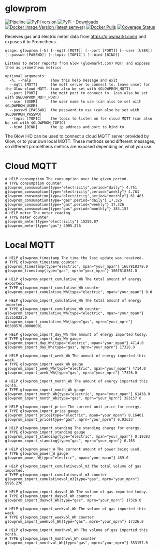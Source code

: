 # glowprom

[![Pipeline](https://github.com/andrewjw/glowprom/actions/workflows/build.yaml/badge.svg)](https://github.com/andrewjw/glowprom/actions/workflows/build.yaml)
[![PyPI version](https://badge.fury.io/py/glowprom.svg)](https://pypi.org/project/glowprom/)
[![PyPI - Downloads](https://img.shields.io/pypi/dm/glowprom)](https://pypi.org/project/glowprom/)
[![Docker Image Version (latest semver)](https://img.shields.io/docker/v/andrewjw/prom433)](https://hub.docker.com/r/andrewjw/glowprom)
[![Docker Pulls](https://img.shields.io/docker/pulls/andrewjw/glowprom)](https://hub.docker.com/r/andrewjw/glowprom)
[![Coverage Status](https://coveralls.io/repos/github/andrewjw/glowprom/badge.svg?branch=master)](https://coveralls.io/github/andrewjw/prom433?branch=master)

Receives gas and electric meter data from https://glowmarkt.com/ and exposes it to Prometheus.

```
usage: glowprom [-h] [--mqtt [MQTT]] [--port [PORT]] [--user [USER]] [--passwd [PASSWD]] [--topic [TOPIC]] [--bind [BIND]]

Listens to meter reports from Glow (glowmarkt.com) MQTT and exposes them as prometheus metrics

optional arguments:
  -h, --help         show this help message and exit
  --mqtt [MQTT]      the mqtt server to connect to. leave unset for the Glow cloud MQTT. (can also be set with $GLOWPROM_MQTT)
  --port [PORT]      the mqtt port to connect to. (can also be set with $GLOWPROM_MQTT_PORT)
  --user [USER]      the user name to use (can also be set with $GLOWPROM_USER)
  --passwd [PASSWD]  the password to use (can also be set with $GLOWPROM_PASSWD)
  --topic [TOPIC]    the topic to listen on for cloud MQTT (can also be set with $GLOWPROM_TOPIC)
  --bind [BIND]      the ip address and port to bind to
```

The Glow IHD can be used to connect a cloud MQTT server provided by Glow, or to your own local MQTT. These methods send different
messages, so different prometheus metrics are exposed depending on what you use.

# Cloud MQTT

```
# HELP consumption The consumption over the given period.
# TYPE consumption counter
glowprom_consumption{type="electricity",period="daily"} 4.761
glowprom_consumption{type="electricity",period="weekly"} 4.761
glowprom_consumption{type="electricity",period="monthly"} 61.483
glowprom_consumption{type="gas",period="daily"} 17.326
glowprom_consumption{type="gas",period="weekly"} 17.326
glowprom_consumption{type="gas",period="monthly"} 383.157
# HELP meter The meter reading.
# TYPE meter counter
glowprom_meter{type="electricity"} 15255.87
glowprom_meter{type="gas"} 5995.276
```

# Local MQTT
```
# HELP glowprom_timestamp The time the last update was received.
# TYPE glowprom_timestamp counter
glowprom_timestamp{type="electric", mpan="your_mpan"} 1667818379.0
glowprom_timestamp{type="gas", mprn="your_mprn"} 1667818361.0

# HELP glowprom_export_cumulative_Wh The total amount of energy exported.
# TYPE glowprom_export_cumulative_Wh counter
glowprom_export_cumulative_Wh{type="electric", mpan="your_mpan"} 0.0

# HELP glowprom_import_cumulative_Wh The total amount of energy imported.
# TYPE glowprom_import_cumulative_Wh counter
glowprom_import_cumulative_Wh{type="electric", mpan="your_mpan"} 15255822.0
glowprom_import_cumulative_Wh{type="gas", mprn="your_mprn"} 66589570.00000001

# HELP glowprom_import_day_Wh The amount of energy imported today.
# TYPE glowprom_import_day_Wh gauge
glowprom_import_day_Wh{type="electric", mpan="your_mpan"} 4714.0
glowprom_import_day_Wh{type="gas", mprn="your_mprn"} 17326.0

# HELP glowprom_import_week_Wh The amount of energy imported this week.
# TYPE glowprom_import_week_Wh gauge
glowprom_import_week_Wh{type="electric", mpan="your_mpan"} 4714.0
glowprom_import_week_Wh{type="gas", mprn="your_mprn"} 17326.0

# HELP glowprom_import_month_Wh The amount of energy imported this month.
# TYPE glowprom_import_month_Wh gauge
glowprom_import_month_Wh{type="electric", mpan="your_mpan"} 61436.0
glowprom_import_month_Wh{type="gas", mprn="your_mprn"} 383157.0

# HELP glowprom_import_price The current unit price for energy.
# TYPE glowprom_import_price gauge
glowprom_import_price{type="electric", mpan="your_mpan"} 0.16401
glowprom_import_price{type="gas", mprn="your_mprn"} 0.03623

# HELP glowprom_import_standing The standing charge for energy.
# TYPE glowprom_import_standing gauge
glowprom_import_standing{type="electric", mpan="your_mpan"} 0.19383
glowprom_import_standing{type="gas", mprn="your_mprn"} 0.168

# HELP glowprom_power_W The current amount of power being used.
# TYPE glowprom_power_W gauge
glowprom_power_W{type="electric", mpan="your_mpan"} 489.0

# HELP glowprom_import_cumulativevol_m3 The total volume of gas imported.
# TYPE glowprom_import_cumulativevol_m3 counter
glowprom_import_cumulativevol_m3{type="gas", mprn="your_mprn"} 5995.276

# HELP glowprom_import_dayvol_Wh The volume of gas imported today.
# TYPE glowprom_import_dayvol_Wh counter
glowprom_import_dayvol_Wh{type="gas", mprn="your_mprn"} 17326.0

# HELP glowprom_import_weekvol_Wh The volume of gas imported this week.
# TYPE glowprom_import_weekvol_Wh counter
glowprom_import_weekvol_Wh{type="gas", mprn="your_mprn"} 17326.0

# HELP glowprom_import_monthvol_Wh The volume of gas imported this month.
# TYPE glowprom_import_monthvol_Wh counter
glowprom_import_monthvol_Wh{type="gas", mprn="your_mprn"} 383157.0
```
